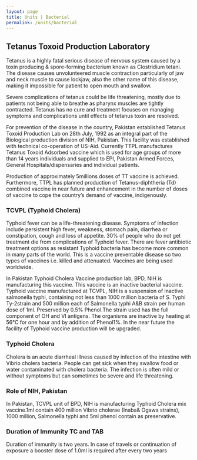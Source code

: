 ```yaml
---
layout: page
title: Units | Bacterial
permalink: /units/bacterial
---
```


## Tetanus Toxoid Production Laboratory

Tetanus is a highly fatal serious disease of nervous system caused by a toxin producing & spore-forming bacterium known as Clostridium tetani. The disease causes unvolunteered muscle contraction particularly of jaw and neck muscle to cause lockjaw, also the other name of this disease, making it impossible for patient to open mouth and swallow.

Severe complications of tetanus could be life threatening, mostly due to patients not being able to breathe as pharynx muscles are tightly contracted. Tetanus has no cure and treatment focuses on managing symptoms and complications until effects of tetanus toxin are resolved.

For prevention of the disease in the country, Pakistan established Tetanus Toxoid Production Lab on 28th July, 1992 as an integral part of the Biological production division of NIH, Pakistan. This facility was established with technical co-operation of US-Aid. Currently TTPL manufactures Tetanus Toxoid Adsorbed vaccine which is used for age groups of more than 14 years individuals and supplied to EPI, Pakistan Armed Forces, General Hospitals/dispensaries and individual patients.

Production of approximately 5millions doses of TT vaccine is achieved. Furthermore, TTPL has planned production of Tetanus-diphtheria (Td) combined vaccine in near future and enhancement in the number of doses of vaccine to cope the country’s demand of vaccine, indigenously.

### TCVPL (Typhoid Cholera)

Typhoid fever can be a life-threatening disease. Symptoms of infection include persistent high fever, weakness, stomach pain, diarrhea or constipation, cough and loss of appetite. 30% of people who do not get treatment die from complications of Typhoid fever. There are fever antibiotic treatment options as resistant Typhoid bacteria has become more common in many parts of the world. This is a vaccine preventable disease so two types of vaccines i.e. killed and attenuated. Vaccines are being used worldwide.

In Pakistan Typhoid Cholera Vaccine production lab, BPD, NIH is manufacturing this vaccine. This vaccine is an inactive bacterial vaccine. Typhoid vaccine manufactured at TCVPL, NIH is a suspension of inactive salmonella typhi, containing not less than 1000 million bacteria of S. Typhi Ty-2strain and 500 million each of Salmonella typhi A&B strain per human dose of 1ml. Preserved by 0.5% Phenol.The strain used has the full component of OH and VI antigens. The organisms are inactive by heating at 56°C for one hour and by addition of Phenol1%. In the near future the facility of Typhoid vaccine production will be upgraded.

### Typhoid Cholera

Cholera is an acute diarrheal illness caused by infection of the intestine with Vibrio cholera bacteria. People can get sick when they swallow food or water contaminated with cholera bacteria. The infection is often mild or without symptoms but can sometimes be severe and life threatening.

### Role of NIH, Pakistan

In Pakistan, TCVPL unit of BPD, NIH is manufacturing Typhoid Cholera mix vaccine.1ml contain 400 million Vibrio cholerae (Inaba& Ogawa strains), 1000 million, Salmonella typhi and 5ml phenol contain as preservative.

### Duration of Immunity TC and TAB

Duration of immunity is two years. In case of travels or continuation of exposure a booster dose of 1.0ml is required after every two years
